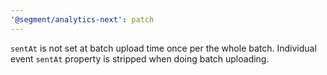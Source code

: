 ```yaml
---
'@segment/analytics-next': patch
---
```


`sentAt` is not set at batch upload time once per the whole batch. Individual event `sentAt` property is stripped when doing batch uploading.
